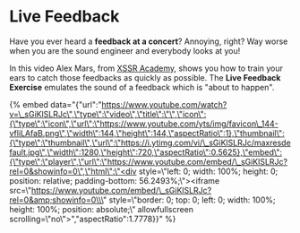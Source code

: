# Live Feedback

Have you ever heard a **feedback at a concert**? Annoying, right? Way worse when you are the sound engineer and everybody looks at you!

In this video Alex Mars, from [XSSR Academy](http://xssracademy.com/), shows you how to train your ears to catch those feedbacks as quickly as possible. The **Live Feedback Exercise** emulates the sound of a feedback which is "about to happen".

{% embed data="{\"url\":\"https://www.youtube.com/watch?v=\_sGiKlSLRJc\",\"type\":\"video\",\"title\":\"\",\"icon\":{\"type\":\"icon\",\"url\":\"https://www.youtube.com/yts/img/favicon\_144-vfliLAfaB.png\",\"width\":144,\"height\":144,\"aspectRatio\":1},\"thumbnail\":{\"type\":\"thumbnail\",\"url\":\"https://i.ytimg.com/vi/\_sGiKlSLRJc/maxresdefault.jpg\",\"width\":1280,\"height\":720,\"aspectRatio\":0.5625},\"embed\":{\"type\":\"player\",\"url\":\"https://www.youtube.com/embed/\_sGiKlSLRJc?rel=0&showinfo=0\",\"html\":\"<div style=\\\"left: 0; width: 100%; height: 0; position: relative; padding-bottom: 56.2493%;\\\"><iframe src=\\\"https://www.youtube.com/embed/\_sGiKlSLRJc?rel=0&amp;showinfo=0\\\" style=\\\"border: 0; top: 0; left: 0; width: 100%; height: 100%; position: absolute;\\\" allowfullscreen scrolling=\\\"no\\\"></iframe></div>\",\"aspectRatio\":1.7778}}" %}

